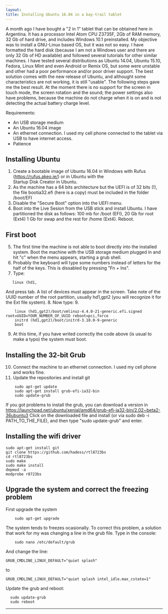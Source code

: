 ```yaml
---
layout: 
title: Installing Ubuntu 16.04 in a bay-trail tablet
---
```


A month ago I have bought a "2 in 1" tablet that can be obtained here in Argentina. It has a processor Intel Atom CPU Z3735F, 
2Gb of RAM memory, 32 Gb of hard drive, and includes Windows 10.1 preinstalled. My objective was to install a GNU-Linux 
based OS, but it was not so easy. I have formatted the hard disk (because I am not a Windows user and there are only 32 Gb of HD available) and followed several tutorials for other similar machines.  I have tested several distributions as Ubuntu 14.04, Ubuntu 15.10, Fedora, Linux Mint and even Android or Remix OS, but some were unstable and other had a poor performance and/or
poor driver support. The best solution comes with the new release of Ubuntu, and althought some characteristics are not working, it is still "usable". The following steps gave me the best result. At the moment there is no support for the screen in touch mode, the screen rotation and the sound; the power settings also have problems, because the machine do not charge when it is on and is not detecting the actual battery charge level.

Requirements:
* An USB storage medium
* An Ubuntu 16.04 image
* An ethernet connection. I used my cell phone connected to the tablet via USB to have internet access.
* Patience

## Installing Ubuntu
1. Create a bootable image of Ubuntu 16.04 in Windows with Rufus (https://rufus.akeo.ie/) or in Ubuntu with the  
Startup Disk Creator in Ubuntu.
2. As the machine has a 64 bits architecture but the UEFI is of 32 bits (!), the file bootia32.efi (here is a copy) 
must be included in the folder /boot/EFI
3. Disable the "Secure Boot" option into the UEFI menu.  
4. Boot into the Live Sesion from the USB stick and install Ubuntu. I have partitioned the disk as follows: 100 mb for /boot (EFI), 20 Gb for root (Ext4)
1 Gb for swap and the rest for /home (Ext4). Reboot.

## First boot
5. The first time the machine is not able to boot directly into the installed system. Boot the machine with the USB storage 
medium plugged in and hit "c" when the menu appears, starting a grub shell. 
6. Probably the keyboard will type some numbers instead of letters for the half of the keys. This is dissabled by pressing 
"Fn + Ins".
7. Type:

```{bash}
   linux (hd1,
```
And press tab. A list of devices must appear in the screen. Take note of the UUID number of the root partition, usually hd1,gpt2 (you will recognize it for the Ext file system).
8. Now type:
9. 
```{bash}
    linux (hd1,gpt2)/boot/vmlinuz-4.4.0-21-generic.efi.signed root=UUID=YOUR_NUMBER_OF_UUID reboot=pci,force
    initrd (hd1,gpt2)/boot/initrd-3.18.0-9-generic
    boot
```
9. At this time, if you have writed correctly the code above (is usual to make a typo) the system must boot.

## Installing the 32-bit Grub
10. Connect the machine to an ethernet connection. I used my cell phone and works fine. 
11. Update the repositories and install git

```{bash}
    sudo apt-get update
    sudo apt-get install grub-efi-ia32-bin
    sudo update-grub
```

If you got problems to install the grub, you can download a version in https://launchpad.net/ubuntu/xenial/amd64/grub-efi-ia32-bin/2.02~beta2-36ubuntu3
  Click on the downloaded file and install (or via sudo deb -i PATH_TO_THE_FILE), and then type "sudo update-grub" and enter.

## Installing the wifi driver

  ```{bash}
  sudo apt-get install git
  git clone https://github.com/hadess/rtl8723bs
  cd rtl8723bs
  sudo make
  sudo make install
  depmod -a
  modprobe r8723bs
  ```
  
## Upgrade the system and correct the freezing problem
First upgrade the system

```{bash}
    sudo apt-get upgrade
```

The system tends to freezes ocasionally. To correct this problem, a solution that work for my was changing a line
in the grub file. Type in the console:

```{bash}
    sudo nano /etc/default/grub
```

And change the line:

```
GRUB_CMDLINE_LINUX_DEFAULT="quiet splash"
```

to

```
GRUB_CMDLINE_LINUX_DEFAULT="quiet splash intel_idle.max_cstate=1"
```

Update the grub and reboot:
```{bash}
  sudo update-grub
  sudo reboot
```
---------------------------





